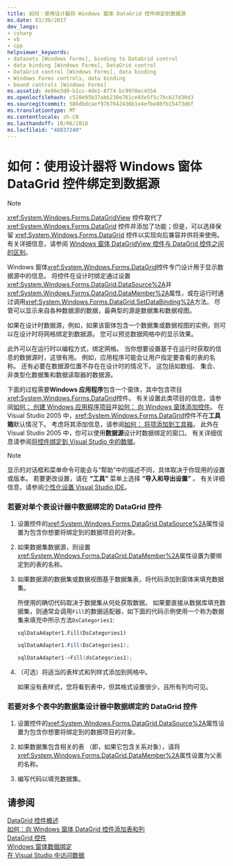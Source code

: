 ```yaml
---
title: 如何：使用设计器将 Windows 窗体 DataGrid 控件绑定到数据源
ms.date: 03/30/2017
dev_langs:
- csharp
- vb
- cpp
helpviewer_keywords:
- datasets [Windows Forms], binding to DataGrid control
- data binding [Windows Forms], DataGrid control
- DataGrid control [Windows Forms], data binding
- Windows Forms controls, data binding
- bound controls [Windows Forms]
ms.assetid: 4e96e3d0-b1cc-4de1-8774-bc9970ec4554
ms.openlocfilehash: c528e95b37abb230e761ce93e5f5c7bcb27d30d3
ms.sourcegitcommit: 586dbdcaef9767642436b1e4efbe88fb15473d6f
ms.translationtype: MT
ms.contentlocale: zh-CN
ms.lasthandoff: 10/06/2018
ms.locfileid: "48837240"
---
```

# <a name="how-to-bind-the-windows-forms-datagrid-control-to-a-data-source-using-the-designer"></a>如何：使用设计器将 Windows 窗体 DataGrid 控件绑定到数据源

> [!NOTE]
>  <xref:System.Windows.Forms.DataGridView> 控件取代了 <xref:System.Windows.Forms.DataGrid> 控件并添加了功能；但是，可以选择保留 <xref:System.Windows.Forms.DataGrid> 控件以实现向后兼容并供将来使用。 有关详细信息，请参阅 [Windows 窗体 DataGridView 控件与 DataGrid 控件之间的区别](../../../../docs/framework/winforms/controls/differences-between-the-windows-forms-datagridview-and-datagrid-controls.md)。  
  
 Windows 窗体<xref:System.Windows.Forms.DataGrid>控件专门设计用于显示数据源中的信息。 将控件在设计时绑定通过设置<xref:System.Windows.Forms.DataGrid.DataSource%2A>并<xref:System.Windows.Forms.DataGrid.DataMember%2A>属性，或在运行时通过调用<xref:System.Windows.Forms.DataGrid.SetDataBinding%2A>方法。 尽管可以显示来自各种数据源的数据，最典型的源是数据集和数据视图。  
  
 如果在设计时数据源，例如，如果该窗体包含一个数据集或数据视图的实例，则可以在设计时将网格绑定到数据源。 您可以预览数据网格中的显示效果。  
  
 此外可以在运行时以编程方式，绑定网格。 当你想要设置基于在运行时获取的信息的数据源时，这很有用。 例如，应用程序可能会让用户指定要查看的表的名称。 还有必要在数据源位置不存在在设计时的情况下。 这包括如数组、 集合、 非类型化数据集和数据读取器的数据源。  
  
 下面的过程需要**Windows 应用程序**包含一个窗体，其中包含项目<xref:System.Windows.Forms.DataGrid>控件。 有关设置此类项目的信息，请参阅[如何： 创建 Windows 应用程序项目](https://msdn.microsoft.com/library/b2f93fed-c635-4705-8d0e-cf079a264efa)并[如何： 向 Windows 窗体添加控件](../../../../docs/framework/winforms/controls/how-to-add-controls-to-windows-forms.md)。 在 Visual Studio 2005 中，<xref:System.Windows.Forms.DataGrid>控件不在**工具箱**默认情况下。 考虑将其添加信息，请参阅[如何： 将项添加到工具箱](https://msdn.microsoft.com/library/458e119e-17fe-450b-b889-e31c128bd7e0)。 此外在 Visual Studio 2005 中，你可以使用**数据源**设计时数据绑定的窗口。 有关详细信息请参阅[将控件绑定到 Visual Studio 中的数据](/visualstudio/data-tools/bind-controls-to-data-in-visual-studio)。  
  
> [!NOTE]
>  显示的对话框和菜单命令可能会与“帮助”中的描述不同，具体取决于你现用的设置或版本。 若要更改设置，请在 **“工具”** 菜单上选择 **“导入和导出设置”** 。 有关详细信息，请参阅[个性化设置 Visual Studio IDE](/visualstudio/ide/personalizing-the-visual-studio-ide)。  
  
### <a name="to-data-bind-the-datagrid-control-to-a-single-table-in-the-designer"></a>若要对单个表设计器中数据绑定的 DataGrid 控件  
  
1.  设置控件的<xref:System.Windows.Forms.DataGrid.DataSource%2A>属性设置为包含你想要将绑定到的数据项目的对象。  
  
2.  如果数据集数据源，则设置<xref:System.Windows.Forms.DataGrid.DataMember%2A>属性设置为要绑定到的表的名称。  
  
3.  如果数据源的数据集或数据视图基于数据集表，将代码添加到窗体来填充数据集。  
  
     所使用的确切代码取决于数据集从何处获取数据。 如果要直接从数据库填充数据集，则通常会调用`Fill`的数据适配器，如下面的代码示例使用一个称为数据集来填充中所示方法`DsCategories1`:  
  
    ```vb  
    sqlDataAdapter1.Fill(DsCategories1)  
    ```  
  
    ```csharp  
    sqlDataAdapter1.Fill(DsCategories1);  
    ```  
  
    ```cpp  
    sqlDataAdapter1->Fill(dsCategories1);  
    ```  
  
4.  （可选）将适当的表样式和列样式添加到网格中。  
  
     如果没有表样式，您将看到表中，但其格式设置很少，且所有列均可见。  
  
### <a name="to-data-bind-the-datagrid-control-to-multiple-tables-in-a-dataset-in-the-designer"></a>若要对多个表中的数据集设计器中数据绑定的 DataGrid 控件  
  
1.  设置控件的<xref:System.Windows.Forms.DataGrid.DataSource%2A>属性设置为包含你想要将绑定到的数据项目的对象。  
  
2.  如果数据集包含相关的表 （即，如果它包含关系对象），请将<xref:System.Windows.Forms.DataGrid.DataMember%2A>属性设置为父表的名称。  
  
3.  编写代码以填充数据集。  
  
## <a name="see-also"></a>请参阅  
 [DataGrid 控件概述](../../../../docs/framework/winforms/controls/datagrid-control-overview-windows-forms.md)  
 [如何：向 Windows 窗体 DataGrid 控件添加表和列](../../../../docs/framework/winforms/controls/how-to-add-tables-and-columns-to-the-windows-forms-datagrid-control.md)  
 [DataGrid 控件](../../../../docs/framework/winforms/controls/datagrid-control-windows-forms.md)  
 [Windows 窗体数据绑定](../../../../docs/framework/winforms/windows-forms-data-binding.md)  
 [在 Visual Studio 中访问数据](/visualstudio/data-tools/accessing-data-in-visual-studio)
